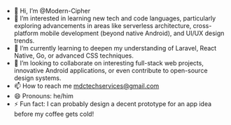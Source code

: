 - 👋 Hi, I’m @Modern-Cipher
- 👀 I’m interested in learning new tech and code languages, particularly exploring advancements in areas like serverless architecture, cross-platform mobile development (beyond native Android), and UI/UX design trends.
- 🌱 I’m currently learning to deepen my understanding of Laravel, React Native, Go, or advanced CSS techniques.
- 💞️ I’m looking to collaborate on interesting full-stack web projects, innovative Android applications, or even contribute to open-source design systems.
- 📫 How to reach me mdctechservices@gmail.com
- 😄 Pronouns: he/him
- ⚡ Fun fact: I can probably design a decent prototype for an app idea before my coffee gets cold!

<!---
Modern-Cipher/Modern-Cipher is a ✨ special ✨ repository because its `README.md` (this file) appears on your GitHub profile.
You can click the Preview link to take a look at your changes.
--->
